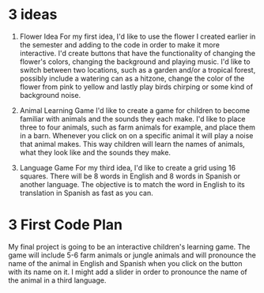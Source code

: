 # 3 ideas 

1. Flower Idea
For my first idea, I'd like to use the flower I created earlier in the semester and adding to the code in order to make it more interactive. I'd create buttons that have the functionality of changing the flower's colors, changing the background and playing music. I'd like to switch between two locations, such as a garden and/or a tropical forest, possibly include a watering can as a hitzone, change the color of the flower from pink to yellow and lastly play birds chirping or some kind of background noise.

2. Animal Learning Game 
I'd like to create a game for children to become familiar with animals and the sounds they each make. I'd like to place three to four animals, such as farm animals for example, and place them in a barn. Whenever you click on on a specific animal it will play a noise that animal makes. This way children will learn the names of animals, what they look like and the sounds they make.

3. Language Game
For my third idea, I'd like to create a grid using 16 squares. There will be 8 words in English and 8 words in Spanish or another language. The objective is to match the word in English to its translation in Spanish as fast as you can.


# 3 First Code Plan

My final project is going to be an interactive children's learning game. The game will include 5-6 farm animals or jungle animals and will pronounce the name of the animal in English and Spanish when you click on the button with its name on it. I might add a slider in order to pronounce the name of the animal in a third language.   